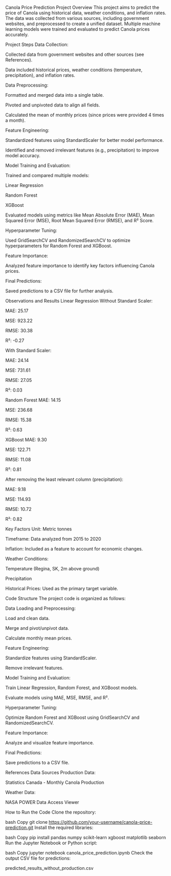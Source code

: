 Canola Price Prediction Project
Overview
This project aims to predict the price of Canola using historical data, weather conditions, and inflation rates. The data was collected from various sources, including government websites, and preprocessed to create a unified dataset. Multiple machine learning models were trained and evaluated to predict Canola prices accurately.

Project Steps
Data Collection:

Collected data from government websites and other sources (see References).

Data included historical prices, weather conditions (temperature, precipitation), and inflation rates.

Data Preprocessing:

Formatted and merged data into a single table.

Pivoted and unpivoted data to align all fields.

Calculated the mean of monthly prices (since prices were provided 4 times a month).

Feature Engineering:

Standardized features using StandardScaler for better model performance.

Identified and removed irrelevant features (e.g., precipitation) to improve model accuracy.

Model Training and Evaluation:

Trained and compared multiple models:

Linear Regression

Random Forest

XGBoost

Evaluated models using metrics like Mean Absolute Error (MAE), Mean Squared Error (MSE), Root Mean Squared Error (RMSE), and R² Score.

Hyperparameter Tuning:

Used GridSearchCV and RandomizedSearchCV to optimize hyperparameters for Random Forest and XGBoost.

Feature Importance:

Analyzed feature importance to identify key factors influencing Canola prices.

Final Predictions:

Saved predictions to a CSV file for further analysis.

Observations and Results
Linear Regression
Without Standard Scaler:

MAE: 25.17

MSE: 923.22

RMSE: 30.38

R²: -0.27

With Standard Scaler:

MAE: 24.14

MSE: 731.61

RMSE: 27.05

R²: 0.03

Random Forest
MAE: 14.15

MSE: 236.68

RMSE: 15.38

R²: 0.63

XGBoost
MAE: 9.30

MSE: 122.71

RMSE: 11.08

R²: 0.81

After removing the least relevant column (precipitation):

MAE: 9.18

MSE: 114.93

RMSE: 10.72

R²: 0.82

Key Factors
Unit: Metric tonnes

Timeframe: Data analyzed from 2015 to 2020

Inflation: Included as a feature to account for economic changes.

Weather Conditions:

Temperature (Regina, SK, 2m above ground)

Precipitation

Historical Prices: Used as the primary target variable.

Code Structure
The project code is organized as follows:

Data Loading and Preprocessing:

Load and clean data.

Merge and pivot/unpivot data.

Calculate monthly mean prices.

Feature Engineering:

Standardize features using StandardScaler.

Remove irrelevant features.

Model Training and Evaluation:

Train Linear Regression, Random Forest, and XGBoost models.

Evaluate models using MAE, MSE, RMSE, and R².

Hyperparameter Tuning:

Optimize Random Forest and XGBoost using GridSearchCV and RandomizedSearchCV.

Feature Importance:

Analyze and visualize feature importance.

Final Predictions:

Save predictions to a CSV file.

References
Data Sources
Production Data:

Statistics Canada - Monthly Canola Production

Weather Data:

NASA POWER Data Access Viewer

How to Run the Code
Clone the repository:

bash
Copy
git clone https://github.com/your-username/canola-price-prediction.git
Install the required libraries:

bash
Copy
pip install pandas numpy scikit-learn xgboost matplotlib seaborn
Run the Jupyter Notebook or Python script:

bash
Copy
jupyter notebook canola_price_prediction.ipynb
Check the output CSV file for predictions:

predicted_results_without_production.csv
